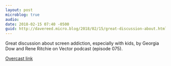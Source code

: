 ```yaml
---
layout: post
microblog: true
audio: 
date: 2018-02-15 07:40 -0500
guid: http://davereed.micro.blog/2018/02/15/great-discussion-about.html
---
```

Great discussion about screen addiction, especially with kids, by Georgia Dow and Rene Ritchie on Vector podcast (episode 075).

[Overcast link](https://overcast.fm/+K8lg4-v6s)
